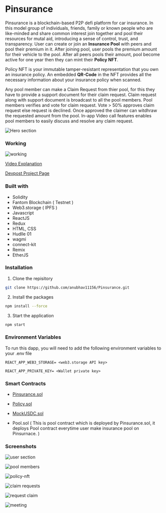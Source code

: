 # Pinsurance

Pinsurance is a blockchain-based P2P defi platform for car insurance. In this model group of individuals, friends, family or known people who are like-minded and share common interest join together and pool their resources for mutal aid, introducing a sense of control, trust, and transparency. User can create or join an **Insurance Pool** with peers and pool their premium in it. After joining pool, user pools the premium amount for their vehicle to the pool. After all peers pools their amount, pool become active for one year then they can mint their **Policy NFT**.

Policy NFT is your immutable tamper-resistant representation that you own an insurance policy. An embedded **QR-Code** in the NFT provides all the necessary information about your insurance policy when scanned.

Any pool member can make a Claim Request from thier pool, for this they have to provide a support document for their claim request. Claim request along with support document is broadcast to all the pool members. Pool members verifies and vote for claim request. Vote > 50% approves claim request else request is declined. Once approved the claimer can witdhraw the requested amount from the pool. In-app Video call features enables pool members to easily discuss and resolve any claim request.

![Hero section](https://github.com/anubhav11156/Pinsurance/assets/86551390/d8709bbb-6058-4bfb-a75a-f76bc7828526)

### Working

![working](https://github.com/anubhav11156/Pinsurance/assets/86551390/44cd10e7-e1bc-4768-b338-7feb36d00ae7)

[Video Explanation](https://www.youtube.com/watch?v=Rt2CugRg6c0)

[Devpost Project Page](https://devpost.com/software/pinsurance)

### Built with
- Solidity
- Fantom Blockchain ( Testnet )
- Web3.storage ( IPFS )
- Javascript
- ReactJS
- Redux
- HTML, CSS
- Hudlle 01
- wagmi
- connect-kit
- Remix 
- EtherJS


### Installation

1. Clone the repisitory

```bash
git clone https://github.com/anubhav11156/Pinsurance.git
```
2. Install the packages

```bash
npm install --force
```
3. Start the application

```bash
npm start
```

### Environment Variables
To run this dapp, you will need to add the following environment variables to your .env file

`REACT_APP_WEB3_STORAGE= <web3.storage API key>`

`REACT_APP_PRIVATE_KEY= <Wallet private key>`

### Smart Contracts

- [Pinsurance.sol](https://testnet.ftmscan.com/address/0xb46c612f413cd70c770dee0ea6a3cf3f64e98d42)

- [Policy.sol](https://testnet.ftmscan.com/address/0x2cf8b13a21be699927c964f953a37871ebc8df8b)

- [MockUSDC.sol](https://testnet.ftmscan.com/address/0xF8E9F063228eb47137101eb863BF3976466AA31F)

- Pool.sol ( This is pool contract which is deployed by Pinsurance.sol, it deploys Pool contract everytime user make insurance pool on Pinsurnace. )

### Screenshots
![user section](https://github.com/anubhav11156/Pinsurance/assets/86551390/f29617c4-2f8b-4f33-90ca-b6309a7d5632)

![pool members](https://github.com/anubhav11156/Pinsurance/assets/86551390/28a8595a-a9da-4fec-b4c9-8b1c7d9f6425)

![policy-nft](https://github.com/anubhav11156/Pinsurance/assets/86551390/9be393a8-ae8b-42be-bc89-5e8d108aa6f1)

![claim requests](https://github.com/anubhav11156/Pinsurance/assets/86551390/7330e905-33ab-4a8d-8328-a7e209c19f71)

![request claim](https://github.com/anubhav11156/Pinsurance/assets/86551390/68bf499a-dc0f-4f55-bbdc-aa88d6066b62)

![meeting](https://github.com/anubhav11156/Pinsurance/assets/86551390/0920c4b9-e23f-44ad-b9cc-26c21e3f7dcf)
